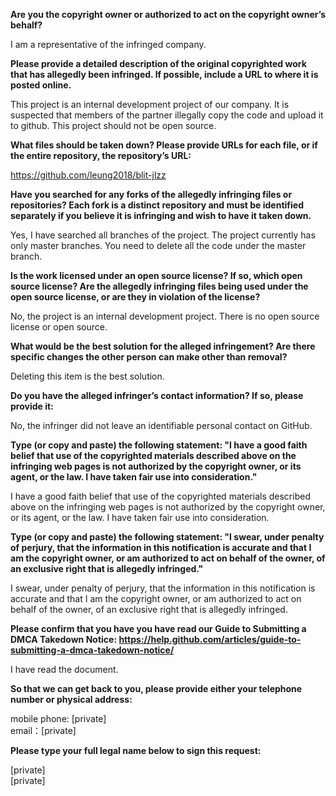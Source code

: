 **Are you the copyright owner or authorized to act on the copyright owner’s behalf?**

I am a representative of the infringed company.

**Please provide a detailed description of the original copyrighted work that has allegedly been infringed. If possible, include a URL to where it is posted online.**

This project is an internal development project of our company. It is suspected that members of the partner illegally copy the code and upload it to github. This project should not be open source.

**What files should be taken down? Please provide URLs for each file, or if the entire repository, the repository’s URL:**

https://github.com/leung2018/blit-jlzz

**Have you searched for any forks of the allegedly infringing files or repositories? Each fork is a distinct repository and must be identified separately if you believe it is infringing and wish to have it taken down.**

Yes, I have searched all branches of the project. The project currently has only master branches. You need to delete all the code under the master branch.

**Is the work licensed under an open source license? If so, which open source license? Are the allegedly infringing files being used under the open source license, or are they in violation of the license?**

No, the project is an internal development project. There is no open source license or open source.

**What would be the best solution for the alleged infringement? Are there specific changes the other person can make other than removal?**

Deleting this item is the best solution.

**Do you have the alleged infringer’s contact information? If so, please provide it:**

No, the infringer did not leave an identifiable personal contact on GitHub.

**Type (or copy and paste) the following statement: "I have a good faith belief that use of the copyrighted materials described above on the infringing web pages is not authorized by the copyright owner, or its agent, or the law. I have taken fair use into consideration."**

I have a good faith belief that use of the copyrighted materials described above on the infringing web pages is not authorized by the copyright owner, or its agent, or the law. I have taken fair use into consideration.

**Type (or copy and paste) the following statement: "I swear, under penalty of perjury, that the information in this notification is accurate and that I am the copyright owner, or am authorized to act on behalf of the owner, of an exclusive right that is allegedly infringed."**

I swear, under penalty of perjury, that the information in this notification is accurate and that I am the copyright owner, or am authorized to act on behalf of the owner, of an exclusive right that is allegedly infringed.

**Please confirm that you have you have read our Guide to Submitting a DMCA Takedown Notice: https://help.github.com/articles/guide-to-submitting-a-dmca-takedown-notice/**

I have read the document.

**So that we can get back to you, please provide either your telephone number or physical address:**

mobile phone: [private]  
email：[private]

**Please type your full legal name below to sign this request:**

[private]  
[private]
